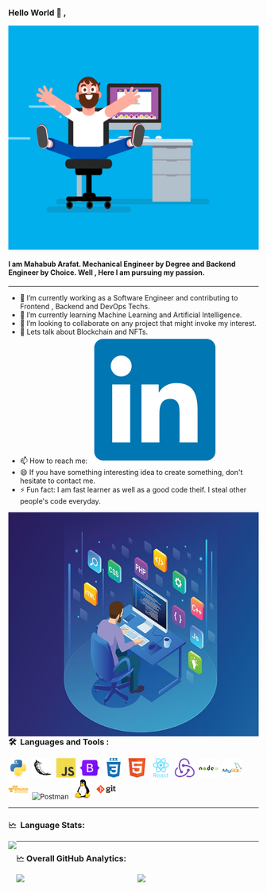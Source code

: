 ### Hello World 👋 ,

<img height="450em" width="100%" align="center" alt="Joyfully_spinngin" src="https://github.com/MahabubArafat/MahabubArafat/blob/main/Images/coding.gif"/>

#### I am Mahabub Arafat. Mechanical Engineer by Degree and Backend Engineer by Choice. Well , Here I am pursuing my passion.
---

- 🔭 I’m currently working as a Software Engineer and contributing to Frontend , Backend and DevOps Techs.
- 🌱 I’m currently learning Machine Learning and Artificial Intelligence. 
- 👯 I’m looking to collaborate on any project that might invoke my interest.
- 💬 Lets talk about Blockchain and NFTs.
- 📫 How to reach me:&nbsp; [![Linkedin Badge](https://github.com/devicons/devicon/blob/master/icons/linkedin/linkedin-original.svg)](https://www.linkedin.com/in/mahabubalamarafat)
- 😄 If you have something interesting idea to create something, don't hesitate to contact me.
- ⚡ Fun fact: I am fast learner as well as a good code theif. I steal other people's code everyday.
<img height="450em" width="100%" align="right" alt="Joyfully_spinngin" src="https://github.com/MahabubArafat/MahabubArafat/blob/main/Images/coding2.jpg"/>

---
### 🛠 &nbsp;Languages and Tools :

<p>
<img src="https://github.com/devicons/devicon/blob/master/icons/python/python-original.svg"  title="Python" alt="Python" width="40" height="40"/>&nbsp;
<img src="https://github.com/devicons/devicon/blob/master/icons/flask/flask-original.svg"  title="Flask" alt="Flask" width="40" height="40"/>&nbsp;
<img src="https://github.com/devicons/devicon/blob/master/icons/javascript/javascript-original.svg" title="JavaScript" alt="JavaScript" width="40" height="40"/>&nbsp;
<img src="https://github.com/devicons/devicon/blob/master/icons/bootstrap/bootstrap-original.svg"  title="Bootstrap" alt="Bootstrap" width="40" height="40"/>&nbsp;
<img src="https://github.com/devicons/devicon/blob/master/icons/css3/css3-plain-wordmark.svg"  title="CSS3" alt="CSS" width="40" height="40"/>&nbsp;
<img src="https://github.com/devicons/devicon/blob/master/icons/html5/html5-original.svg" title="HTML5" alt="HTML" width="40" height="40"/>&nbsp;
<img src="https://github.com/devicons/devicon/blob/master/icons/react/react-original-wordmark.svg" title="React" alt="React" width="40" height="40"/>&nbsp;
<img src="https://github.com/devicons/devicon/blob/master/icons/redux/redux-original.svg" title="Redux" alt="Redux " width="40" height="40"/>&nbsp;
<img src="https://github.com/devicons/devicon/blob/master/icons/nodejs/nodejs-original-wordmark.svg" title="NodeJS" alt="NodeJS" width="40" height="40"/>&nbsp;
<img src="https://github.com/devicons/devicon/blob/master/icons/mysql/mysql-original-wordmark.svg" title="MySQL"  alt="MySQL" width="40" height="40"/>&nbsp;
<img src="https://github.com/devicons/devicon/blob/master/icons/amazonwebservices/amazonwebservices-plain-wordmark.svg" title="AWS" alt="AWS" width="40" height="40"/>&nbsp;
<img src="https://www.vectorlogo.zone/logos/getpostman/getpostman-icon.svg" title="Postman"  alt="Postman" width="40" height="40"/>&nbsp;
<img src="https://github.com/devicons/devicon/blob/master/icons/linux/linux-original.svg"  title="Linux" alt="Linux" width="40" height="40"/>&nbsp;
<img src="https://github.com/devicons/devicon/blob/master/icons/git/git-original-wordmark.svg" title="Git" **alt="Git" width="40" height="40"/>&nbsp;
</p>

---
### 🗠 &nbsp;Language Stats:
<div align="center">
  <img height="180em" style="float:left" src="https://github-readme-stats.vercel.app/api/top-langs/?username=mahabubarafat&layout=compact&theme=vision-friendly-dark"/>
</div>

---

### 🗠 Overall GitHub Analytics:
<div align="center">
  <img height="180em" style="float:left" src="https://github-readme-stats-eight-theta.vercel.app/api?username=mahabubarafat&show_icons=true&theme=tokyonight&include_all_commits=true&count_private=true"/>
</div>
<div align="center">
    <img height="200" src="https://github-readme-streak-stats.herokuapp.com/?user=mahabubarafat&show_icons=true&locale=en&layout=compact&theme=tokyonight&line_height=0" />
</div>
    
